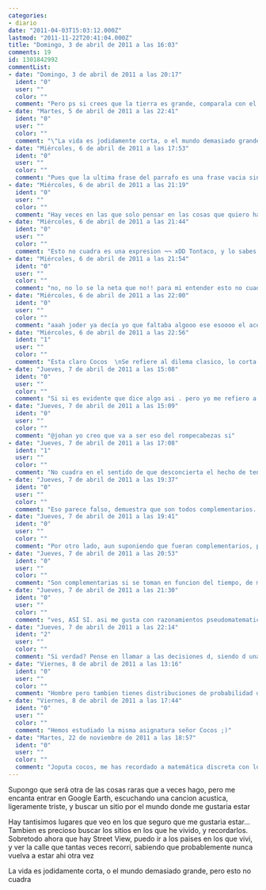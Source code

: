 ```yaml
---
categories:
- diario
date: "2011-04-03T15:03:12.000Z"
lastmod: "2011-11-22T20:41:04.000Z"
title: "Domingo, 3 de abril de 2011 a las 16:03"
comments: 19
id: 1301842992
commentList:
- date: "Domingo, 3 de abril de 2011 a las 20:17"
  ident: "0"
  user: ""
  color: ""
  comment: "Pero ps si crees que la tierra es grande, comparala con el sol, pero el sol es una porqueria, comparala con la estrella CANIS MAJORIS. para ello pon canis majoris en google y veras las comparaciones hay 1 que es como una gran bola rosa pues esa es. haz zoom donde se ven unas letritas amarillas y ahi veras un minipunto que es el sol"
- date: "Martes, 5 de abril de 2011 a las 22:41"
  ident: "0"
  user: ""
  color: ""
  comment: "\"La vida es jodidamente corta, o el mundo demasiado grande, pero esto no cuadra\" No sabes lo de acuerdo que estoy contigo en eso...  \n@Cocos, que coño quieres decir con eso xDDD ???"
- date: "Miércoles, 6 de abril de 2011 a las 17:53"
  ident: "0"
  user: ""
  color: ""
  comment: "Pues que la ultima frase del parrafo es una frase vacia sin sentido falta de contenido y tambien hueca xd :  \n-\"Qué\" no cuadra? o en otras palabras que es \"esto\" (en esto no cuadra)?  \n-Por que no cuadra? en resumen, las 2 opciones que expone antes en el parrafo, por que implican que algo no cuadre?  \n- Por que no considera otras opciones ademas de esas 2?"
- date: "Miércoles, 6 de abril de 2011 a las 21:19"
  ident: "0"
  user: ""
  color: ""
  comment: "Hay veces en las que solo pensar en las cosas que quiero hacer me agobia...Pero aún me quedan 40 años de vida, así que tiempo hay... xDD"
- date: "Miércoles, 6 de abril de 2011 a las 21:44"
  ident: "0"
  user: ""
  color: ""
  comment: "Esto no cuadra es una expresion ¬¬ xDD Tontaco, y lo sabes perfectamente xD"
- date: "Miércoles, 6 de abril de 2011 a las 21:54"
  ident: "0"
  user: ""
  color: ""
  comment: "no, no lo se la neta que no!! para mi entender esto no cuadra significa aqui hay algo raro, o algo que no deberia ser asi, o hay algo que no entiendo., en ningun caso le veo sentido wey!"
- date: "Miércoles, 6 de abril de 2011 a las 22:00"
  ident: "0"
  user: ""
  color: ""
  comment: "aaah joder ya decía yo que faltaba algooo ese esoooo el acento mexicano característico of COCOS   \n  \nyo creo que lo de esto no cuadra va por el reompecabezas de la mona lisa de 100.000 piezas o no y va porque por mucho que vivas siempre te quedará algo por hacer o por ver."
- date: "Miércoles, 6 de abril de 2011 a las 22:56"
  ident: "1"
  user: ""
  color: ""
  comment: "Esta claro Cocos  \nSe refiere al dilema clasico, lo corta que se nos hace la vida, no porque lo sea, si no porque tiramos nuestro tiempo. Cuanta gente echa la vista atras cada dia y esta plenamente orgulloso del fruto de ese dia? Es horrible ver que el tiempo pasa, y seguimos sin hacer las cosas que queremos.  \nEn mi caso es viajar"
- date: "Jueves, 7 de abril de 2011 a las 15:08"
  ident: "0"
  user: ""
  color: ""
  comment: "Si si es evidente que dice algo asi . pero yo me refiero a que exactamente que no cuadra y sobre todo por que no cuadra?"
- date: "Jueves, 7 de abril de 2011 a las 15:09"
  ident: "0"
  user: ""
  color: ""
  comment: "@johan yo creo que va a ser eso del rompecabezas si"
- date: "Jueves, 7 de abril de 2011 a las 17:08"
  ident: "1"
  user: ""
  color: ""
  comment: "No cuadra en el sentido de que desconcierta el hecho de tener miles de opciones y saber que son todas complementarias. Si elegimos una, descartamos muchas otras. El mundo es muy grande = Hay demasiadas opciones. La vida es jodidamente corta =  No da tiempo a realizar apenas ninguna.  \n  \nMe recuerda a los tipicos libros juveniles \"interactivos\", en los que tomabas decisiones y te llevaban a otras paginas del libro. Yo iba poniendo marcadores con cada decision, para poder leerlas todas, y en la vida real no soporto no poder hacerlo..."
- date: "Jueves, 7 de abril de 2011 a las 19:37"
  ident: "0"
  user: ""
  color: ""
  comment: "Eso parece falso, demuestra que son todos complementarios. para ello te sugiero que demuestres que la interseccion de esos sucesos es el conjunto vacio"
- date: "Jueves, 7 de abril de 2011 a las 19:41"
  ident: "0"
  user: ""
  color: ""
  comment: "Por otro lado, aun suponiendo que fueran complementarios, por que eso implica que no debiera ser asi?"
- date: "Jueves, 7 de abril de 2011 a las 20:53"
  ident: "0"
  user: ""
  color: ""
  comment: "Son complementarias si se toman en funcion del tiempo, de manera que cada decision no solo depende de las opciones que se barajan, si no que tambien del instante en el que se toma. De esa manera no se pueden tomar nunca dos decisiones iguales.  \nNo debiera ser asi significando que desearia que no fuese asi, nada me gustaria mas que eso. Un buen ejemplo en la pelicula: \"Las posibles vidas de Mr Nobody\""
- date: "Jueves, 7 de abril de 2011 a las 21:30"
  ident: "0"
  user: ""
  color: ""
  comment: "ves, ASI SI. asi me gusta con razonamientos pseudomatematicos todo es mucho mas convincente"
- date: "Jueves, 7 de abril de 2011 a las 22:14"
  ident: "2"
  user: ""
  color: ""
  comment: "Si verdad? Pense en llamar a las decisiones d, siendo d una funcion del numero de opciones o, y del instante en el que se toma t, por lo que d(o,t) pero si nos vamos a poner matematicamente serios, la teoria se empieza a llenar de suposiciones y fallos. Y para ser formales no podria expresarse una funcion, pues no tomas una decision todos los instantes de tiempo...  \n  \nSiendo estrictos, habria que ir mas bien a una distribucion de probabilidad, ya que asi si podemos conseguir un modelo matematico mas preciso, con varias realizaciones contenidas en un proceso X(t) por ejemplo..."
- date: "Viernes, 8 de abril de 2011 a las 13:16"
  ident: "0"
  user: ""
  color: ""
  comment: "Hombre pero tambien tienes distribuciones de probabilidad de variable discreta"
- date: "Viernes, 8 de abril de 2011 a las 17:44"
  ident: "0"
  user: ""
  color: ""
  comment: "Hemos estudiado la misma asignatura señor Cocos ;)"
- date: "Martes, 22 de noviembre de 2011 a las 18:57"
  ident: "0"
  user: ""
  color: ""
  comment: "Joputa cocos, me has recordado a matemática discreta con lo de demostrar q la intersección de ambos conjuntos son el conjunto vacio para demostrar q son complementarios... xDDD  \nasco dais! xD"
---
```


Supongo que será otra de las cosas raras que a veces hago, pero me encanta entrar en Google Earth, escuchando una cancion acustica, ligeramente triste, y buscar un sitio por el mundo donde me gustaria estar  
  
Hay tantisimos lugares que veo en los que seguro que me gustaria estar... Tambien es precioso buscar los sitios en los que he vivido, y recordarlos. Sobretodo ahora que hay Street View, puedo ir a los paises en los que vivi, y ver la calle que tantas veces recorri, sabiendo que probablemente nunca vuelva a estar ahi otra vez  
  
La vida es jodidamente corta, o el mundo demasiado grande, pero esto no cuadra